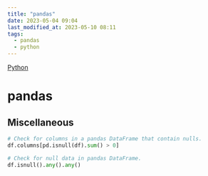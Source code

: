 ```yaml
---
title: "pandas"
date: 2023-05-04 09:04
last_modified_at: 2023-05-10 08:11
tags:
  - pandas
  - python
---
```


[Python](Python.md)

# pandas

## Miscellaneous

```python
# Check for columns in a pandas DataFrame that contain nulls.
df.columns[pd.isnull(df).sum() > 0]

# Check for null data in pandas DataFrame.
df.isnull().any().any()
```

